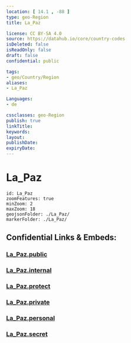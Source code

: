 ```yaml
---
location: [ 14.1 , -88 ] 
type: geo-Region
title: La_Paz

license: CC BY-SA 4.0
source: https://datahub.io/core/country-codes
isDeleted: false
isReadOnly: false
draft: false
confidential: public

tags:
- geo/Country/Region
aliases:
- La_Paz

Languages:
- de

cssclasses: geo-Region
publish: true
linkTitle: 
keywords: 
layout: 
publishDate: 
expiryDate: 
---
```


# La_Paz

```leaflet
id: La_Paz
zoomFeatures: true 
minZoom: 2 
maxZoom: 18
geojsonFolder: ./La_Paz/
markerFolder: ./La_Paz/
```


## Confidential Links & Embeds: 

### [La_Paz.public](/_public/\Earth\Continent\America~Central\Honduras\departments~HondurasLa_Paz.public.md) 

### [La_Paz.internal](/_internal/\Earth\Continent\America~Central\Honduras\departments~HondurasLa_Paz.internal.md) 

### [La_Paz.protect](/_protect/\Earth\Continent\America~Central\Honduras\departments~HondurasLa_Paz.protect.md) 

### [La_Paz.private](/_private/\Earth\Continent\America~Central\Honduras\departments~HondurasLa_Paz.private.md) 

### [La_Paz.personal](/_personal/\Earth\Continent\America~Central\Honduras\departments~HondurasLa_Paz.personal.md) 

### [La_Paz.secret](/_secret/\Earth\Continent\America~Central\Honduras\departments~HondurasLa_Paz.secret.md)

